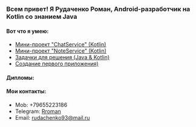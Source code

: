### Всем привет! Я Рудаченко Роман, Android-разработчик на Kotlin со знанием Java

#### Вот что я умею:
- [Мини-проект "ChatService" (Kotlin)](https://github.com/justNotOnMyShift/chat-service)
- [Мини-проект "NoteService" (Kotlin)](https://github.com/justNotOnMyShift/note-service)
- [Задачки для решения (Java & Kotlin)](https://github.com/justNotOnMyShift?tab=repositories)
- [Создание первого приложения)](https://github.com/justNotOnMyShift/first-app-and)

#### Дипломы:



#### Мои контакты:

- Mob: +79655223186
- Telegram: [Rroman](https://t.me/rromanToFuture)
- Email: rudachenko93@mail.ru
